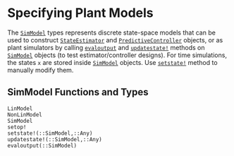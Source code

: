 # Specifying Plant Models

The [`SimModel`](@ref) types represents discrete state-space models that can be used to 
construct [`StateEstimator`](@ref) and [`PredictiveController`](@ref) objects, or as plant 
simulators by calling [`evaloutput`](@ref) and [`updatestate!`](@ref) methods on 
[`SimModel`](@ref) objects (to test estimator/controller designs). For time simulations, the 
states `x` are stored inside [`SimModel`](@ref) objects. Use [`setstate!`](@ref) method 
to manually modify them.  

## SimModel Functions and Types

```@docs
LinModel
NonLinModel
SimModel
setop!
setstate!(::SimModel,::Any)
updatestate!(::SimModel,::Any)
evaloutput(::SimModel)
```
